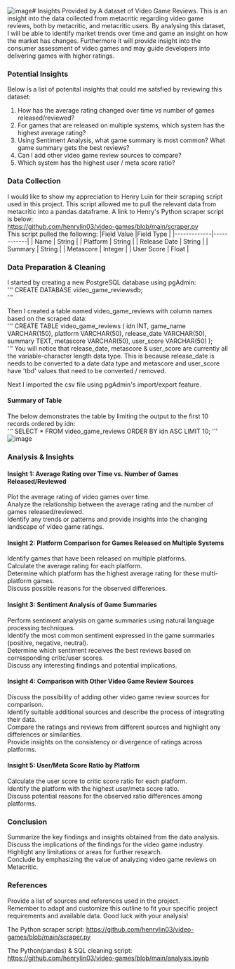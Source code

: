 ![image](https://github.com/TupperwareBox/VideoGameCriticReview/assets/134697309/a30d868b-5563-4486-aac2-1d5db5f766b1)# Insights Provided by A dataset of Video Game Reviews.
This is an insight into the data collected from metacritic regarding video game reviews, both by metacritic, and metacritic users. By analysing this dataset, I will be able to identify market trends over time and game an insight on how the market has changes. Furthermore it will provide insight into the consumer assessment of video games and may guide developers into delivering games with higher ratings.

### Potential Insights
Below is a list of potenital insights that could me satsfied by reviewing this dataset:

1. How has the average rating changed over time vs number of games released/reviewed?
2. For games that are released on multiple systems, which system has the highest average rating?
3. Using Sentiment Analysis, what game summary is most common? What game summary gets the best reviews?
4. Can I add other video game review sources to compare?
5. Which system has the highest user / meta score ratio?

### Data Collection
I would like to show my appreciation to Henry Luin for their scraping script used in this project. This script allowed me to pull the relevant data from metacritic into a pandas dataframe. A link to Henry's Python scraper script is below:  
https://github.com/henrylin03/video-games/blob/main/scraper.py  
This script pulled the following:
|Field Value |Field Type |
|-------------|------------|
| Name | String |
| Platform | String |
| Release Date | String |
| Summary | String |
| Metascore | Integer |
| User Score | Float |

### Data Preparation & Cleaning
I started by creating a new PostgreSQL database using pgAdmin:  
'''
CREATE DATABASE video_game_reviewsdb;  
'''

Then I created a table named video_game_reviews with column names based on the scraped data:  
'''
CREATE TABLE video_game_reviews (
  idn INT,
  game_name VARCHAR(150),
	platform VARCHAR(50),
	release_date VARCHAR(50),
	summary TEXT,
	metascore VARCHAR(50),
	user_score VARCHAR(50)
);  
'''
You will notice that release_date, metascore & user_score are currently all the variable-character length data type. This is because release_date is needs to be converted to a date data type and metascore and user_score have 'tbd' values that need to be converted / removed.  

Next I imported the csv file using pgAdmin's import/export feature.  

#### Summary of Table
The below demonstrates the table by limiting the output to the first 10 records ordered by idn:  
'''
SELECT *
FROM video_game_reviews
ORDER BY idn ASC
LIMIT 10;
'''
![image](https://github.com/TupperwareBox/VideoGameCriticReview/assets/134697309/b37573bc-8f12-4ad7-95f7-f6a973b06447)



### Analysis & Insights
#### Insight 1: Average Rating over Time vs. Number of Games Released/Reviewed
Plot the average rating of video games over time.  
Analyze the relationship between the average rating and the number of games released/reviewed.  
Identify any trends or patterns and provide insights into the changing landscape of video game ratings.  
#### Insight 2: Platform Comparison for Games Released on Multiple Systems
Identify games that have been released on multiple platforms.  
Calculate the average rating for each platform.  
Determine which platform has the highest average rating for these multi-platform games.  
Discuss possible reasons for the observed differences.  
#### Insight 3: Sentiment Analysis of Game Summaries
Perform sentiment analysis on game summaries using natural language processing techniques.  
Identify the most common sentiment expressed in the game summaries (positive, negative, neutral).  
Determine which sentiment receives the best reviews based on corresponding critic/user scores.  
Discuss any interesting findings and potential implications.  
#### Insight 4: Comparison with Other Video Game Review Sources
Discuss the possibility of adding other video game review sources for comparison.  
Identify suitable additional sources and describe the process of integrating their data.  
Compare the ratings and reviews from different sources and highlight any differences or similarities.  
Provide insights on the consistency or divergence of ratings across platforms.  
#### Insight 5: User/Meta Score Ratio by Platform
Calculate the user score to critic score ratio for each platform.  
Identify the platform with the highest user/meta score ratio.  
Discuss potential reasons for the observed ratio differences among platforms.  

### Conclusion
Summarize the key findings and insights obtained from the data analysis.  
Discuss the implications of the findings for the video game industry.  
Highlight any limitations or areas for further research.  
Conclude by emphasizing the value of analyzing video game reviews on Metacritic.  
### References
Provide a list of sources and references used in the project.  
Remember to adapt and customize this outline to fit your specific project requirements and available data. Good luck with your analysis!  

The Python scraper script:
https://github.com/henrylin03/video-games/blob/main/scraper.py

The Python(pandas) & SQL cleaning script:
https://github.com/henrylin03/video-games/blob/main/analysis.ipynb
